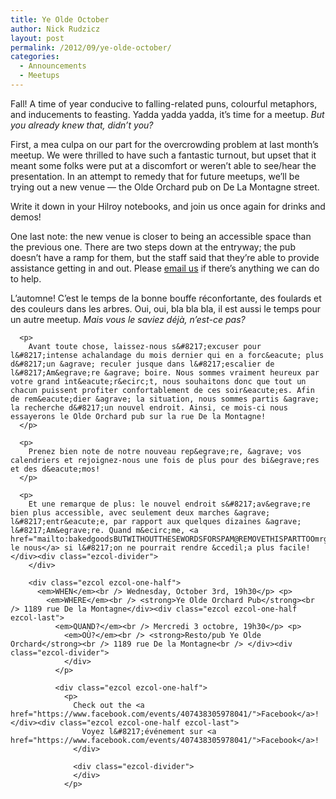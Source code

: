 ```yaml
---
title: Ye Olde October
author: Nick Rudzicz
layout: post
permalink: /2012/09/ye-olde-october/
categories:
  - Announcements
  - Meetups
---
```

<div class="ezcol ezcol-one-half">
  <p>
    Fall! A time of year conducive to falling-related puns, colourful metaphors, and inducements to feasting. Yadda yadda yadda, it&#8217;s time for a meetup. <em>But you already knew that, didn&#8217;t you?</em>
  </p>
  
  <p>
    First, a mea culpa on our part for the overcrowding problem at last month&#8217;s meetup. We were thrilled to have such a fantastic turnout, but upset that it meant some folks were put at a discomfort or weren&#8217;t able to see/hear the presentation. In an attempt to remedy that for future meetups, we&#8217;ll be trying out a new venue &#8212; the Olde Orchard pub on De La Montagne street.
  </p>
  
  <p>
    Write it down in your Hilroy notebooks, and join us once again for drinks and demos!
  </p>
  
  <p>
    One last note: the new venue is closer to being an accessible space than the previous one. There are two steps down at the entryway; the pub doesn&#8217;t have a ramp for them, but the staff said that they&#8217;re able to provide assistance getting in and out. Please <a href="mailto:bakedgoodsBUTWITHOUTTHESEWORDSFORSPAM@REMOVETHISPARTTOOmrgs.ca">email us</a> if there&#8217;s anything we can do to help.</div><div class="ezcol ezcol-one-half ezcol-last">
      <p>
        L&#8217;automne! C&#8217;est le temps de la bonne bouffe r&eacute;confortante, des foulards et des couleurs dans les arbres. Oui, oui, bla bla bla, il est aussi le temps pour un autre meetup. <em>Mais vous le saviez d&eacute;j&agrave;, n&#8217;est-ce pas?</em>
      </p>
      
      <p>
        Avant toute chose, laissez-nous s&#8217;excuser pour l&#8217;intense achalandage du mois dernier qui en a forc&eacute; plus d&#8217;un &agrave; reculer jusque dans l&#8217;escalier de l&#8217;Am&egrave;re &agrave; boire. Nous sommes vraiment heureux par votre grand int&eacute;r&ecirc;t, nous souhaitons donc que tout un chacun puissent profiter confortablement de ces soir&eacute;es. Afin de rem&eacute;dier &agrave; la situation, nous sommes partis &agrave; la recherche d&#8217;un nouvel endroit. Ainsi, ce mois-ci nous essayerons le Olde Orchard pub sur la rue De la Montagne!
      </p>
      
      <p>
        Prenez bien note de notre nouveau rep&egrave;re, &agrave; vos calendriers et rejoignez-nous une fois de plus pour des bi&egrave;res et des d&eacute;mos!
      </p>
      
      <p>
        Et une remarque de plus: le nouvel endroit s&#8217;av&egrave;re bien plus accessible, avec seulement deux marches &agrave; l&#8217;entr&eacute;e, par rapport aux quelques dizaines &agrave; l&#8217;Am&egrave;re. Quand m&ecirc;me, <a href="mailto:bakedgoodsBUTWITHOUTTHESEWORDSFORSPAM@REMOVETHISPARTTOOmrgs.ca">dites-le nous</a> si l&#8217;on ne pourrait rendre &ccedil;a plus facile!</div><div class="ezcol-divider">
        </div>
        
        <div class="ezcol ezcol-one-half">
          <em>WHEN</em><br /> Wednesday, October 3rd, 19h30</p> <p>
            <em>WHERE</em><br /> <strong>Ye Olde Orchard Pub</strong><br /> 1189 rue De la Montagne</div><div class="ezcol ezcol-one-half ezcol-last">
              <em>QUAND?</em><br /> Mercredi 3 octobre, 19h30</p> <p>
                <em>OÙ?</em><br /> <strong>Resto/pub Ye Olde Orchard</strong><br /> 1189 rue De la Montagne<br /> </div><div class="ezcol-divider">
                </div>
              </p>
              
              <div class="ezcol ezcol-one-half">
                <p>
                  Check out the <a href="https://www.facebook.com/events/407438305978041/">Facebook</a>!</div><div class="ezcol ezcol-one-half ezcol-last">
                    Voyez l&#8217;événement sur <a href="https://www.facebook.com/events/407438305978041/">Facebook</a>!
                  </div>
                  
                  <div class="ezcol-divider">
                  </div>
                </p>